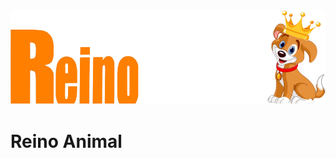 <link rel="stylesheet" href="./read.css">
<img class="logo" src="./IMG/reinoAnimalLogo.png">

<h1>Reino Animal<h1>